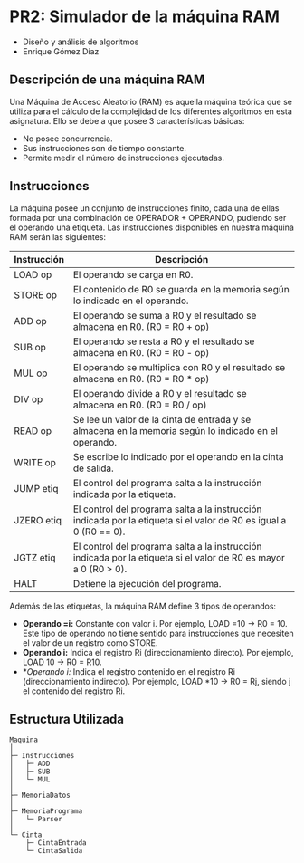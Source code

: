 # PR2: Simulador de la máquina RAM
- Diseño y análisis de algoritmos
- Enrique Gómez Díaz

## Descripción de una máquina RAM

Una Máquina de Acceso Aleatorio (RAM) es aquella máquina teórica que se utiliza para el cálculo de la complejidad de los diferentes algoritmos en esta asignatura. Ello se debe a que posee 3 características básicas:

- No posee concurrencia.
- Sus instrucciones son de tiempo constante.
- Permite medir el número de instrucciones ejecutadas.

## Instrucciones

La máquina posee un conjunto de instrucciones finito, cada una de ellas formada por una combinación de OPERADOR + OPERANDO, pudiendo ser el operando una etiqueta. Las instrucciones disponibles en nuestra máquina RAM serán las siguientes:

| Instrucción | Descripción |
|----------|----------|
| LOAD op | El operando se carga en R0. |
| STORE op | El contenido de R0 se guarda en la memoria según lo indicado en el operando. |
| ADD op | El operando se suma a R0 y el resultado se almacena en R0. (R0 = R0 + op) |
| SUB op | El operando se resta a R0 y el resultado se almacena en R0. (R0 = R0 - op) |
| MUL op | El operando se multiplica con R0 y el resultado se almacena en R0. (R0 = R0 * op) |
| DIV op | El operando divide a R0 y el resultado se almacena en R0. (R0 = R0 / op) |
| READ op | Se lee un valor de la cinta de entrada y se almacena en la memoria según lo indicado en el operando. |
| WRITE op | Se escribe lo indicado por el operando en la cinta de salida. |
| JUMP etiq | El control del programa salta a la instrucción indicada por la etiqueta. |
| JZERO etiq | El control del programa salta a la instrucción indicada por la etiqueta si el valor de R0 es igual a 0 (R0 == 0). |
| JGTZ etiq | El control del programa salta a la instrucción indicada por la etiqueta si el valor de R0 es mayor a 0 (R0 > 0). |
| HALT | Detiene la ejecución del programa. |

Además de las etiquetas, la máquina RAM define 3 tipos de operandos:

- **Operando =i:** Constante con valor i. Por ejemplo, LOAD =10 → R0 = 10. Este tipo de operando no tiene sentido para instrucciones que necesiten el valor de un registro como STORE.
- **Operando i:** Indica el registro Ri (direccionamiento directo). Por ejemplo, LOAD 10 → R0 = R10.
- **Operando *i:** Indica el registro contenido en el registro Ri (direccionamiento indirecto). Por ejemplo, LOAD *10 → R0 = Rj, siendo j el contenido del registro Ri.

## Estructura Utilizada

```plaintext
Maquina
│
├─ Instrucciones
│   ├─ ADD
│   ├─ SUB
│   └─ MUL
│
├─ MemoriaDatos
│
├─ MemoriaPrograma
│   └─ Parser
│
└─ Cinta
    ├─ CintaEntrada
    └─ CintaSalida
```
